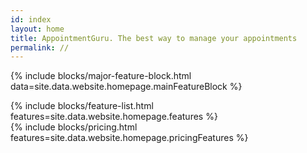 ```yaml
---
id: index
layout: home
title: AppointmentGuru. The best way to manage your appointments
permalink: //
---
```


{% include blocks/major-feature-block.html data=site.data.website.homepage.mainFeatureBlock %}

<div id='product'></div>
<div class="block block-inverse block-secondary app-code-block">
{% include blocks/feature-list.html features=site.data.website.homepage.features %}
</div>

<div id='pricing'></div>
{% include blocks/pricing.html features=site.data.website.homepage.pricingFeatures %}
